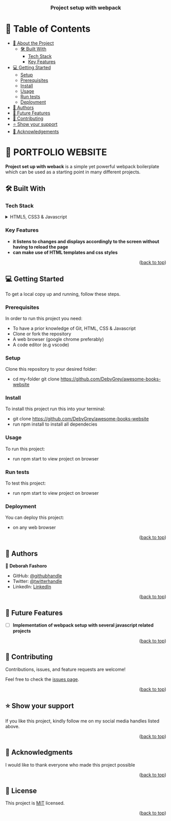 <a name="readme-top"></a>

<div align="center">

  <h3><b>Project setup with webpack</b></h3>

</div>

<!-- TABLE OF CONTENTS -->

# 📗 Table of Contents

- [📖 About the Project](#about-project)
  - [🛠 Built With](#built-with)
    - [Tech Stack](#tech-stack)
    - [Key Features](#key-features)
- [💻 Getting Started](#getting-started)
  - [Setup](#setup)
  - [Prerequisites](#prerequisites)
  - [Install](#install)
  - [Usage](#usage)
  - [Run tests](#run-tests)
  - [Deployment](#triangular_flag_on_post-deployment)
- [👥 Authors](#authors)
- [🔭 Future Features](#future-features)
- [🤝 Contributing](#contributing)
- [⭐️ Show your support](#support)
- [🙏 Acknowledgements](#acknowledgements)

<!-- PROJECT DESCRIPTION -->

# 📖 PORTFOLIO WEBSITE <a name="about-project"></a>

**Project set up with weback** is a simple yet powerful webpack boilerplate which can be used as a starting point in many different projects.

## 🛠 Built With <a name="built-with"></a>

### Tech Stack <a name="tech-stack"></a>


<details>
  <summary>HTML5, CSS3 & Javascript</summary>
</details>

<!-- Features -->

### Key Features <a name="key-features"></a>

- **it listens to changes and displays accordingly to the screen without having to reload the page**
- **can make use of HTML templates and css styles**

<p align="right">(<a href="#readme-top">back to top</a>)</p>




<!-- GETTING STARTED -->

## 💻 Getting Started <a name="getting-started"></a>

To get a local copy up and running, follow these steps.

### Prerequisites

In order to run this project you need:
+ To have a prior knowledge of Git, HTML, CSS & Javascript
+ Clone or fork the repository
+ A web browser (google chrome preferably)
+ A code editor (e.g vscode)


### Setup

Clone this repository to your desired folder:

+ cd my-folder
git clone https://github.com/DebyGrey/awesome-books-website


### Install

To install this project run this into your terminal:

+ git clone https://github.com/DebyGrey/awesome-books-website
+ run npm install to install all dependecies


### Usage

To run this project: 
+ run npm start to view project on browser


### Run tests

To test this project: 
+ run npm start to view project on browser


### Deployment

You can deploy this project:
+ on any web browser



<p align="right">(<a href="#readme-top">back to top</a>)</p>

<!-- AUTHORS -->

## 👥 Authors <a name="authors"></a>


👤 **Deborah Fashoro**

- GitHub: [@githubhandle](https://github.com/DebyGrey)
- Twitter: [@twitterhandle](https://twitter.com/Deby_grey)
- LinkedIn: [LinkedIn](https://linkedin.com/in/deborah-fashoro)


<p align="right">(<a href="#readme-top">back to top</a>)</p>

<!-- FUTURE FEATURES -->

## 🔭 Future Features <a name="future-features"></a>

- [ ] **Implementation of webpack setup with several javascript related projects**

<p align="right">(<a href="#readme-top">back to top</a>)</p>



<!-- CONTRIBUTING -->

## 🤝 Contributing <a name="contributing"></a>

Contributions, issues, and feature requests are welcome!

Feel free to check the [issues page](../../issues/).

<p align="right">(<a href="#readme-top">back to top</a>)</p>

<!-- SUPPORT -->

## ⭐️ Show your support <a name="support"></a>


If you like this project, kindly follow me on my social media handles listed above.

<p align="right">(<a href="#readme-top">back to top</a>)</p>

<!-- ACKNOWLEDGEMENTS -->

## 🙏 Acknowledgments <a name="acknowledgements"></a>


I would like to thank everyone who made this project possible

<p align="right">(<a href="#readme-top">back to top</a>)</p>


<!-- LICENSE -->

## 📝 License <a name="license"></a>

This project is [MIT](./MIT.md) licensed.

<p align="right">(<a href="#readme-top">back to top</a>)</p>